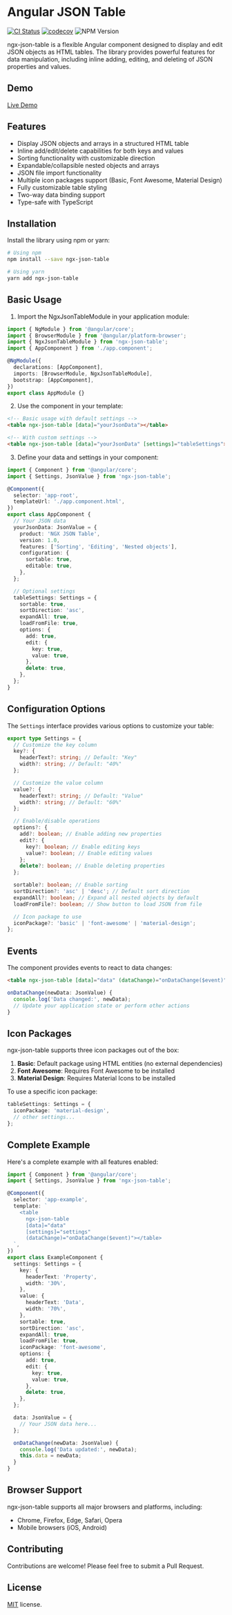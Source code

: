 # Angular JSON Table

[![CI Status](https://github.com/bacali95/ngx-json-table/actions/workflows/ci.yml/badge.svg?branch=main)](https://github.com/bacali95/ngx-json-table/actions/workflows/ci.yml)
[![codecov](https://codecov.io/gh/bacali95/ngx-json-table/graph/badge.svg?token=1SMJ9VD69B)](https://codecov.io/gh/bacali95/ngx-json-table)
![NPM Version](https://img.shields.io/npm/v/ngx-json-table)

ngx-json-table is a flexible Angular component designed to display and edit JSON objects as HTML tables. The library provides powerful features for data manipulation, including inline adding, editing, and deleting of JSON properties and values.

## Demo

<a target="_blank" href="https://bacali95.github.io/ngx-json-table/">Live Demo</a>

## Features

- Display JSON objects and arrays in a structured HTML table
- Inline add/edit/delete capabilities for both keys and values
- Sorting functionality with customizable direction
- Expandable/collapsible nested objects and arrays
- JSON file import functionality
- Multiple icon packages support (Basic, Font Awesome, Material Design)
- Fully customizable table styling
- Two-way data binding support
- Type-safe with TypeScript

## Installation

Install the library using npm or yarn:

```bash
# Using npm
npm install --save ngx-json-table

# Using yarn
yarn add ngx-json-table
```

## Basic Usage

1. Import the NgxJsonTableModule in your application module:

```typescript
import { NgModule } from '@angular/core';
import { BrowserModule } from '@angular/platform-browser';
import { NgxJsonTableModule } from 'ngx-json-table';
import { AppComponent } from './app.component';

@NgModule({
  declarations: [AppComponent],
  imports: [BrowserModule, NgxJsonTableModule],
  bootstrap: [AppComponent],
})
export class AppModule {}
```

2. Use the component in your template:

```html
<!-- Basic usage with default settings -->
<table ngx-json-table [data]="yourJsonData"></table>

<!-- With custom settings -->
<table ngx-json-table [data]="yourJsonData" [settings]="tableSettings"></table>
```

3. Define your data and settings in your component:

```typescript
import { Component } from '@angular/core';
import { Settings, JsonValue } from 'ngx-json-table';

@Component({
  selector: 'app-root',
  templateUrl: './app.component.html',
})
export class AppComponent {
  // Your JSON data
  yourJsonData: JsonValue = {
    product: 'NGX JSON Table',
    version: 1.0,
    features: ['Sorting', 'Editing', 'Nested objects'],
    configuration: {
      sortable: true,
      editable: true,
    },
  };

  // Optional settings
  tableSettings: Settings = {
    sortable: true,
    sortDirection: 'asc',
    expandAll: true,
    loadFromFile: true,
    options: {
      add: true,
      edit: {
        key: true,
        value: true,
      },
      delete: true,
    },
  };
}
```

## Configuration Options

The `Settings` interface provides various options to customize your table:

```typescript
export type Settings = {
  // Customize the key column
  key?: {
    headerText?: string; // Default: "Key"
    width?: string; // Default: "40%"
  };

  // Customize the value column
  value?: {
    headerText?: string; // Default: "Value"
    width?: string; // Default: "60%"
  };

  // Enable/disable operations
  options?: {
    add?: boolean; // Enable adding new properties
    edit?: {
      key?: boolean; // Enable editing keys
      value?: boolean; // Enable editing values
    };
    delete?: boolean; // Enable deleting properties
  };

  sortable?: boolean; // Enable sorting
  sortDirection?: 'asc' | 'desc'; // Default sort direction
  expandAll?: boolean; // Expand all nested objects by default
  loadFromFile?: boolean; // Show button to load JSON from file

  // Icon package to use
  iconPackage?: 'basic' | 'font-awesome' | 'material-design';
};
```

## Events

The component provides events to react to data changes:

```html
<table ngx-json-table [data]="data" (dataChange)="onDataChange($event)"></table>
```

```typescript
onDataChange(newData: JsonValue) {
  console.log('Data changed:', newData);
  // Update your application state or perform other actions
}
```

## Icon Packages

ngx-json-table supports three icon packages out of the box:

1. **Basic**: Default package using HTML entities (no external dependencies)
2. **Font Awesome**: Requires Font Awesome to be installed
3. **Material Design**: Requires Material Icons to be installed

To use a specific icon package:

```typescript
tableSettings: Settings = {
  iconPackage: 'material-design',
  // other settings...
};
```

## Complete Example

Here's a complete example with all features enabled:

```typescript
import { Component } from '@angular/core';
import { Settings, JsonValue } from 'ngx-json-table';

@Component({
  selector: 'app-example',
  template: `
    <table
      ngx-json-table
      [data]="data"
      [settings]="settings"
      (dataChange)="onDataChange($event)"></table>
  `,
})
export class ExampleComponent {
  settings: Settings = {
    key: {
      headerText: 'Property',
      width: '30%',
    },
    value: {
      headerText: 'Data',
      width: '70%',
    },
    sortable: true,
    sortDirection: 'asc',
    expandAll: true,
    loadFromFile: true,
    iconPackage: 'font-awesome',
    options: {
      add: true,
      edit: {
        key: true,
        value: true,
      },
      delete: true,
    },
  };

  data: JsonValue = {
    // Your JSON data here...
  };

  onDataChange(newData: JsonValue) {
    console.log('Data updated:', newData);
    this.data = newData;
  }
}
```

## Browser Support

ngx-json-table supports all major browsers and platforms, including:

- Chrome, Firefox, Edge, Safari, Opera
- Mobile browsers (iOS, Android)

## Contributing

Contributions are welcome! Please feel free to submit a Pull Request.

## License

[MIT](LICENSE.txt) license.
